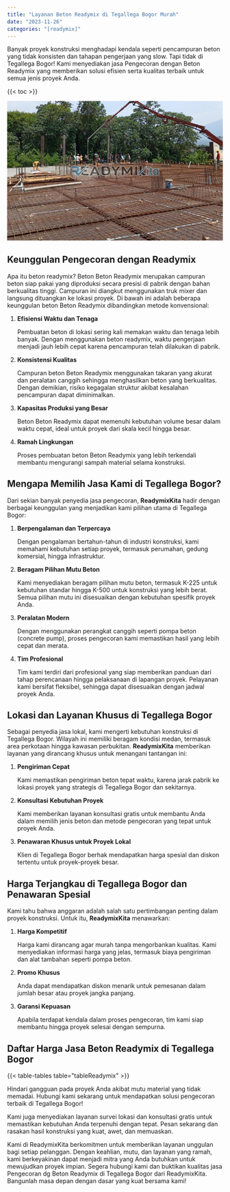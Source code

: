 ```yaml
---
title: "Layanan Beton Readymix di Tegallega Bogor Murah"
date: "2023-11-26"
categories: "[readymix]"
---
```


Banyak proyek konstruksi menghadapi kendala seperti pencampuran beton yang tidak konsisten dan tahapan pengerjaan yang slow. Tapi tidak di Tegallega Bogor! Kami menyediakan jasa Pengecoran dengan Beton Readymix yang memberikan solusi efisien serta kualitas terbaik untuk semua jenis proyek Anda.

{{< toc >}}

![Layanan Beton Readymix di Tegallega Bogor Murah](/images/readymix/cor-readymix-29.jpg)

## Keunggulan Pengecoran dengan Readymix

Apa itu beton readymix? Beton Beton Readymix merupakan campuran beton siap pakai yang diproduksi secara presisi di pabrik dengan bahan berkualitas tinggi. Campuran ini diangkut menggunakan truk mixer dan langsung dituangkan ke lokasi proyek. Di bawah ini adalah beberapa keunggulan beton Beton Readymix dibandingkan metode konvensional:

1. **Efisiensi Waktu dan Tenaga**

   Pembuatan beton di lokasi sering kali memakan waktu dan tenaga lebih banyak. Dengan menggunakan beton readymix, waktu pengerjaan menjadi jauh lebih cepat karena pencampuran telah dilakukan di pabrik.

2. **Konsistensi Kualitas**

   Campuran beton Beton Readymix menggunakan takaran yang akurat dan peralatan canggih sehingga menghasilkan beton yang berkualitas. Dengan demikian, risiko kegagalan struktur akibat kesalahan pencampuran dapat diminimalkan.

3. **Kapasitas Produksi yang Besar**

   Beton Beton Readymix dapat memenuhi kebutuhan volume besar dalam waktu cepat, ideal untuk proyek dari skala kecil hingga besar.

4. **Ramah Lingkungan**

   Proses pembuatan beton Beton Readymix yang lebih terkendali membantu mengurangi sampah material selama konstruksi.

## Mengapa Memilih Jasa Kami di Tegallega Bogor?

Dari sekian banyak penyedia jasa pengecoran, **ReadymixKita** hadir dengan berbagai keunggulan yang menjadikan kami pilihan utama di Tegallega Bogor:

1. **Berpengalaman dan Terpercaya**

   Dengan pengalaman bertahun-tahun di industri konstruksi, kami memahami kebutuhan setiap proyek, termasuk perumahan, gedung komersial, hingga infrastruktur.

2. **Beragam Pilihan Mutu Beton**

   Kami menyediakan beragam pilihan mutu beton, termasuk K-225 untuk kebutuhan standar hingga K-500 untuk konstruksi yang lebih berat. Semua pilihan mutu ini disesuaikan dengan kebutuhan spesifik proyek Anda.

3. **Peralatan Modern**

   Dengan menggunakan perangkat canggih seperti pompa beton (concrete pump), proses pengecoran kami memastikan hasil yang lebih cepat dan merata.

4. **Tim Profesional**

   Tim kami terdiri dari profesional yang siap memberikan panduan dari tahap perencanaan hingga pelaksanaan di lapangan proyek. Pelayanan kami bersifat fleksibel, sehingga dapat disesuaikan dengan jadwal proyek Anda.

## Lokasi dan Layanan Khusus di Tegallega Bogor

Sebagai penyedia jasa lokal, kami mengerti kebutuhan konstruksi di Tegallega Bogor. Wilayah ini memiliki beragam kondisi medan, termasuk area perkotaan hingga kawasan perbukitan. **ReadymixKita** memberikan layanan yang dirancang khusus untuk menangani tantangan ini:

1. **Pengiriman Cepat**

   Kami memastikan pengiriman beton tepat waktu, karena jarak pabrik ke lokasi proyek yang strategis di Tegallega Bogor dan sekitarnya.

2. **Konsultasi Kebutuhan Proyek**

   Kami memberikan layanan konsultasi gratis untuk membantu Anda dalam memilih jenis beton dan metode pengecoran yang tepat untuk proyek Anda.

3. **Penawaran Khusus untuk Proyek Lokal**

   Klien di Tegallega Bogor berhak mendapatkan harga spesial dan diskon tertentu untuk proyek-proyek besar.

## Harga Terjangkau di Tegallega Bogor dan Penawaran Spesial

Kami tahu bahwa anggaran adalah salah satu pertimbangan penting dalam proyek konstruksi. Untuk itu, **ReadymixKita** menawarkan:

1. **Harga Kompetitif**

   Harga kami dirancang agar murah tanpa mengorbankan kualitas. Kami menyediakan informasi harga yang jelas, termasuk biaya pengiriman dan alat tambahan seperti pompa beton.

2. **Promo Khusus**

   Anda dapat mendapatkan diskon menarik untuk pemesanan dalam jumlah besar atau proyek jangka panjang.

3. **Garansi Kepuasan**

   Apabila terdapat kendala dalam proses pengecoran, tim kami siap membantu hingga proyek selesai dengan sempurna.

## Daftar Harga Jasa Beton Readymix di Tegallega Bogor

{{< table-tables table="tableReadymix" >}}

Hindari gangguan pada proyek Anda akibat mutu material yang tidak memadai. Hubungi kami sekarang untuk mendapatkan solusi pengecoran terbaik di Tegallega Bogor!

Kami juga menyediakan layanan survei lokasi dan konsultasi gratis untuk memastikan kebutuhan Anda terpenuhi dengan tepat. Pesan sekarang dan rasakan hasil konstruksi yang kuat, awet, dan memuaskan.

Kami di ReadymixKita berkomitmen untuk memberikan layanan unggulan bagi setiap pelanggan. Dengan keahlian, mutu, dan layanan yang ramah, kami berkeyakinan dapat menjadi mitra yang Anda butuhkan untuk mewujudkan proyek impian. Segera hubungi kami dan buktikan kualitas jasa Pengecoran dg Beton Readymix di Tegallega Bogor dari ReadymixKita. Bangunlah masa depan dengan dasar yang kuat bersama kami!